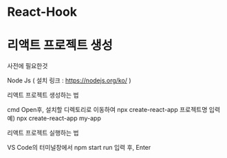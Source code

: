 # React-Hook
# 리액트 프로젝트 생성
사전에 필요한것

Node Js ( 설치 링크 : https://nodejs.org/ko/ )

리액트 프로젝트 생성하는 법

cmd Open후, 설치할 디렉토리로 이동하여 npx create-react-app 프로젝트명 입력
예) npx create-react-app my-app


리액트 프로젝트 실행하는 법

VS Code의 터미널창에서 npm start run 입력 후, Enter


